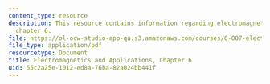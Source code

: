 ```yaml
---
content_type: resource
description: This resource contains information regarding electromagnetics and applications,
  chapter 6.
file: https://ol-ocw-studio-app-qa.s3.amazonaws.com/courses/6-007-electromagnetic-energy-from-motors-to-lasers-spring-2011/55c2a25e1012ed8a76ba82a024bb441f_MIT6_007S11_actuators.pdf
file_type: application/pdf
resourcetype: Document
title: Electromagnetics and Applications, Chapter 6
uid: 55c2a25e-1012-ed8a-76ba-82a024bb441f
---
```

